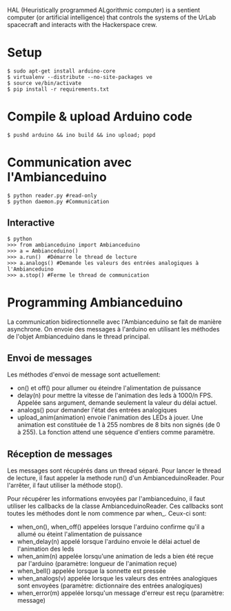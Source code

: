 HAL (Heuristically programmed ALgorithmic computer) is a sentient computer (or artificial intelligence) that controls the systems of the UrLab spacecraft and interacts with the Hackerspace crew.

# Setup

	$ sudo apt-get install arduino-core
	$ virtualenv --distribute --no-site-packages ve
	$ source ve/bin/activate
	$ pip install -r requirements.txt

# Compile & upload Arduino code
	
	$ pushd arduino && ino build && ino upload; popd

# Communication avec l'Ambianceduino
	
	$ python reader.py #read-only
	$ python daemon.py #Communication

## Interactive
	
	$ python
	>>> from ambianceduino import Ambianceduino
	>>> a = Ambianceduino()
	>>> a.run()  #Démarre le thread de lecture
	>>> a.analogs() #Demande les valeurs des entrées analogiques à l'Ambianceduino
	>>> a.stop() #Ferme le thread de communication

# Programming Ambianceduino
La communication bidirectionnelle avec l'Ambianceduino se fait de manière asynchrone. On envoie des messages à l'arduino en utilisant les méthodes de l'objet Ambianceduino dans le thread principal. 

## Envoi de messages
Les méthodes d'envoi de message sont actuellement:

* on() et off() pour allumer ou éteindre l'alimentation de puissance
* delay(n) pour mettre la vitesse de l'animation des leds à 1000/n FPS. Appelée sans argument, demande seulement la valeur du délai actuel.
* analogs() pour demander l'état des entrées analogiques
* upload_anim(animation) envoie l'animation des LEDs à jouer. Une animation est constituée de 1 à 255 nombres de 8 bits non signés (de 0 à 255). La fonction attend une séquence d'entiers comme paramètre.

## Réception de messages

Les messages sont récupérés dans un thread séparé. Pour lancer le thread de lecture, il faut appeler la methode run() d'un AmbianceduinoReader. Pour l'arrêter, il faut utiliser la méthode stop().

Pour récupérer les informations envoyées par l'ambianceduino, il faut utiliser les callbacks de la classe AmbianceduinoReader. Ces callbacks sont toutes les méthodes dont le nom commence par when_. Ceux-ci sont:
 * when_on(), when_off() appelées lorsque l'arduino confirme qu'il a allumé ou éteint l'alimentation de puissance
 * when_delay(n) appelé lorsque l'arduino envoie le délai actuel de l'animation des leds
 * when_anim(n) appelée lorsqu'une animation de leds a bien été reçue par l'arduino (paramètre: longueur de  l'animation reçue)
 * when_bell() appelée lorsque la sonnette est pressée
 * when_analogs(v) appelée lorsque les valeurs des entrées analogiques sont envoyées (paramètre: dictionnaire des entrées analogiques)
 * when_error(m) appelée lorsqu'un message d'erreur est reçu (paramètre: message)
